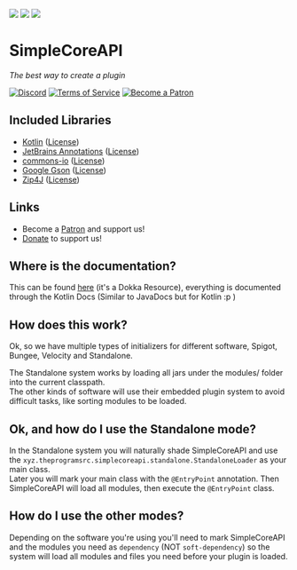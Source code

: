 [![](https://jitci.com/gh/TheProgramSrc/SimpleCoreAPI/svg)](https://jitci.com/gh/TheProgramSrc/SimpleCoreAPI)
[![](https://jitpack.io/v/TheProgramSrc/SimpleCoreAPI.svg)](https://jitpack.io/#TheProgramSrc/SimpleCoreAPI)
[![](https://img.shields.io/nexus/s/xyz.theprogramsrc/simplecoreapi?server=https%3A%2F%2Fs01.oss.sonatype.org)]()

# SimpleCoreAPI
_The best way to create a plugin_<br>

[![Discord](https://i.imgur.com/J1XhmMd.png)](https://go.theprogramsrc.xyz/discord)
[![Terms of Service](https://i.imgur.com/4tFAGtE.png)](https://go.theprogramsrc.xyz/tos)
[![Become a Patron](https://i.imgur.com/h9Y1X2X.png)](https://go.theprogramsrc.xyz/patreon)

## Included Libraries
* [Kotlin](https://github.com/JetBrains/Kotlin) ([License](https://github.com/JetBrains/Kotlin/blob/master/license/))
* [JetBrains Annotations](https://github.com/JetBrains/java-annotations) ([License](https://github.com/JetBrains/java-annotations/blob/master/LICENSE.txt))
* [commons-io](https://github.com/apache/commons-io) ([License](https://www.apache.org/licenses/LICENSE-2.0))
* [Google Gson](https://github.com/google/gson) ([License](https://github.com/google/gson/blob/master/LICENSE))
* [Zip4J](https://github.com/srikanth-lingala/zip4j) ([License](https://github.com/srikanth-lingala/zip4j/blob/master/LICENSE))

## Links
* Become a [Patron](https://go.theprogramsrc.xyz/patreon) and support us!
* [Donate](https://go.theprogramsrc.xyz/donate) to support us!

## Where is the documentation?
This can be found [here](https://docs.theprogramsrc.xyz/SimpleCoreAPI/) (it's a Dokka Resource), everything is documented through the Kotlin Docs (Similar to JavaDocs but for Kotlin :p )

## How does this work?
Ok, so we have multiple types of initializers for different software, Spigot, Bungee, Velocity and Standalone.

The Standalone system works by loading all jars under the modules/ folder into the current classpath.<br/>
The other kinds of software will use their embedded plugin system to avoid difficult tasks, like sorting modules to be loaded.

## Ok, and how do I use the Standalone mode?
In the Standalone system you will naturally shade SimpleCoreAPI and use the `xyz.theprogramsrc.simplecoreapi.standalone.StandaloneLoader` as your main class.<br/>
Later you will mark your main class with the `@EntryPoint` annotation. Then SimpleCoreAPI will load all modules, then execute the `@EntryPoint` class.

## How do I use the other modes?
Depending on the software you're using you'll need to mark SimpleCoreAPI and the modules you need as `dependency` (NOT `soft-dependency`) so the system will load all 
modules and files you need before your plugin is loaded.
